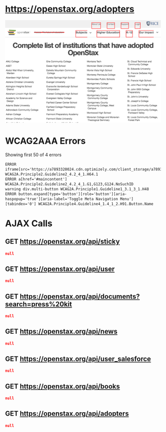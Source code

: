 # https://openstax.org/adopters

![image](./screenshots/openstax.org_adopters.png)

# WCAG2AAA Errors

Showing first 50 of 4 errors

```
ERROR iframe[src='https://a7893320024.cdn.optimizely.com/client_storage/a7893320024.html'] WCAG2A.Principle2.Guideline2_4.2_4_1.H64.1
ERROR a[href='#maincontent'] WCAG2A.Principle2.Guideline2_4.2_4_1.G1,G123,G124.NoSuchID
warning div.multi-button WCAG2A.Principle1.Guideline1_3.1_3_1.H48
ERROR button.expand[type='button'][role='button'][aria-haspopup='true'][aria-label='Toggle Meta Navigation Menu'][tabindex='0'] WCAG2A.Principle4.Guideline4_1.4_1_2.H91.Button.Name
```

# AJAX Calls

## GET https://openstax.org/api/sticky

```json
null
```

## GET https://openstax.org/api/user

```json
null
```

## GET https://openstax.org/api/documents?search=press%20kit

```json
null
```

## GET https://openstax.org/api/news

```json
null
```

## GET https://openstax.org/api/user_salesforce

```json
null
```

## GET https://openstax.org/api/books

```json
null
```

## GET https://openstax.org/api/adopters

```json
null
```


